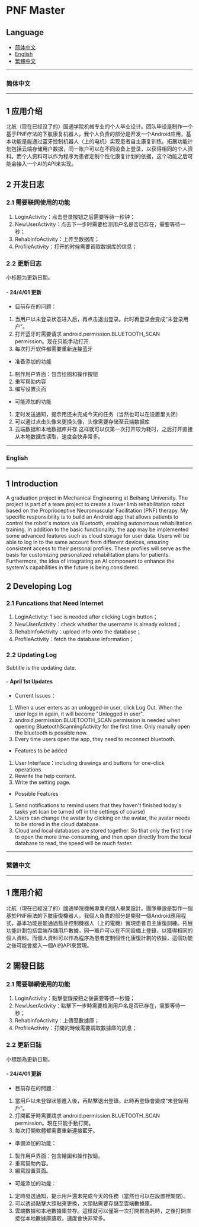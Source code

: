 # PNF Master 

## Language 

- [简体中文](#简体中文)
- [English](#english)
- [繁體中文](#繁體中文)

---

### 简体中文

---

## 1  应用介绍

北航（现在已经没了的）国通学院机械专业的个人毕业设计。团队毕设是制作一个基于PNF疗法的下肢康复机器人，我个人负责的部分是开发一个Android应用，基本功能是能通过蓝牙控制机器人（上的电机）实现患者自主康复训练。拓展功能计划包括云端存储用户数据，同一账户可以在不同设备上登录，以获得相同的个人资料。而个人资料可以作为程序为患者定制个性化康复计划的依据，这个功能之后可能会接入一个AI的API来实现。

## 2 开发日志

### 2.1 需要联网使用的功能

1. LoginActivity：点击登录按钮之后需要等待一秒钟；
2. NewUserActivity：点击下一步时需要检测用户名是否已存在，需要等待一秒；
3. RehabInfoActivity：上传至数据库；
4. ProfileActivity：打开的时候需要调取数据库的信息；

### 2.2 更新日志

小标题为更新日期。

#### - 24/4/01 更新

- 目前存在的问题：

1. 当用户以未登录状态进入后，再点击退出登录。此时再登录会变成“未登录用户”。
2. 打开蓝牙时需要请求 android.permission.BLUETOOTH_SCAN permission。现在只能手动打开.
3. 每次打开软件都需要重新连接蓝牙

- 准备添加的功能

1. 制作用户界面：包含绘图和操作按钮
2. 重写帮助内容
3. 编写设置页面

- 可能添加的功能

1. 定时发送通知，提示用还未完成今天的任务（当然也可以在设置里关闭）
2. 可以通过点击头像来更换头像，头像需要存储至云端数据库
3. 云端数据和本地数据库并存.这样就可以仅第一次打开较为耗时，之后打开直接从本地数据库读取，速度会快非常多。

---
### English
---

## 1 Introduction

A graduation project in Mechanical Engineering at Beihang University. The project is part of a team project to create a lower limb rehabilitation robot based on the Proprioceptive Neuromuscular Facilitation (PNF) therapy. My specific responsibility is to build an Android app that allows patients to control the robot's motors via Bluetooth, enabling autonomous rehabilitation training. In addition to the basic functionality, the app may be implemented some advanced features such as cloud storage for user data. Users will be able to log in to the same account from different devices, ensuring consistent access to their personal profiles. These profiles will serve as the basis for customizing personalized rehabilitation plans for patients. Furthermore, the idea of integrating an AI component to enhance the system's capabilities in the future is being considered.

## 2 Developing Log

### 2.1 Funcations that Need Internet

1. LoginActivity: 1 sec is needed after clicking Login button；
2. NewUserActivity：check whether the username is already existed；
3. RehabInfoActivity：upload info onto the database；
4. ProfileActivity：fetch the database information；

### 2.2 Updating Log

Subtitle is the updating date.

#### - April 1st Updates

- Current Issues：

1. When a user enters as an unlogged-in user, click Log Out. When the user logs in again, it will become "Unlogged in user".
2. android.permission.BLUETOOTH_SCAN permission is needed when opening BluetoothScanningActivity for the first time. Only manully open the bluetooth is possible now.
3. Every time users open the app, they need to reconnect bluetooth.

- Features to be added

1. User Interface：including drawings and buttons for one-click operations.
2. Rewrite the help content.
3. Write the setting page.

- Possible Features

1. Send notifications to remind users that they haven't finished today's tasks yet (can be turned off in the settings of course)
2. Users can change the avatar by clicking on the avatar, the avatar needs to be stored in the cloud database.
3. Cloud and local databases are stored together. So that only the first time to open the more time-consuming, and then open directly from the local database to read, the speed will be much faster.


---
### 繁體中文
---

## 1 應用介紹

北航（現在已經沒了的）國通學院機械專業的個人畢業設計。團隊畢設是製作一個基於PNF療法的下肢康復機器人，我個人負責的部分是開發一個Android應用程式，基本功能是能通過藍牙控制機器人（上的電機）實現患者自主康復訓練。拓展功能計劃包括雲端存儲用戶數據，同一賬戶可以在不同設備上登錄，以獲得相同的個人資料。而個人資料可以作為程序為患者定制個性化康復計劃的依據，這個功能之後可能會接入一個AI的API來實現。

## 2 開發日誌

### 2.1 需要聯網使用的功能

1. LoginActivity：點擊登錄按鈕之後需要等待一秒鐘；
2. NewUserActivity：點擊下一步時需要檢測用戶名是否已存在，需要等待一秒；
3. RehabInfoActivity：上傳至數據庫；
4. ProfileActivity：打開的時候需要調取數據庫的訊息；

### 2.2 更新日誌

小標題為更新日期。

#### - 24/4/01 更新

- 目前存在的問題：

1. 當用戶以未登錄狀態進入後，再點擊退出登錄。此時再登錄會變成“未登錄用戶”。
2. 打開藍牙時需要請求 android.permission.BLUETOOTH_SCAN permission。現在只能手動打開。
3. 每次打開軟體都需要重新連接藍牙。

- 準備添加的功能：

1. 製作用戶界面：包含繪圖和操作按鈕。
2. 重寫幫助內容。
3. 編寫設置頁面。

- 可能添加的功能：

1. 定時發送通知，提示用戶還未完成今天的任務（當然也可以在設置裡關閉）。
2. 可以透過點擊大頭貼來更換，大頭貼需要存儲至雲端數據庫。
3. 雲端數據和本地數據庫並存。這樣就可以僅第一次打開較為耗時，之後打開直接從本地數據庫讀取，速度會快非常多。
